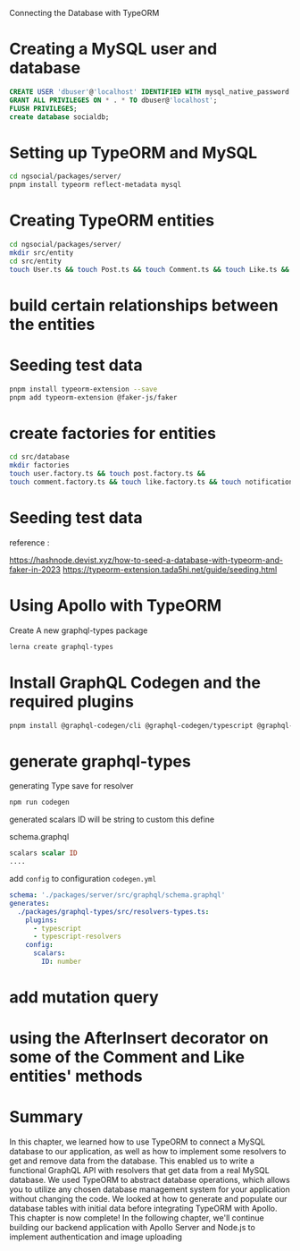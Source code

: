 Connecting the Database with TypeORM

# Creating a MySQL user and database

```sql
CREATE USER 'dbuser'@'localhost' IDENTIFIED WITH mysql_native_password BY 'p4ssw0rd';
GRANT ALL PRIVILEGES ON * . * TO dbuser@'localhost';
FLUSH PRIVILEGES;
create database socialdb;
```

# Setting up TypeORM and MySQL

```sh
cd ngsocial/packages/server/
pnpm install typeorm reflect-metadata mysql
```

# Creating TypeORM entities

```sh
cd ngsocial/packages/server/
mkdir src/entity
cd src/entity
touch User.ts && touch Post.ts && touch Comment.ts && touch Like.ts && touch Notification.ts
```

# build certain relationships between the entities

# Seeding test data

```sh
pnpm install typeorm-extension --save
pnpm add typeorm-extension @faker-js/faker


```

# create factories for entities

```sh
cd src/database 
mkdir factories
touch user.factory.ts && touch post.factory.ts && 
touch comment.factory.ts && touch like.factory.ts && touch notification.factory.ts
```

# Seeding test data

reference : 

https://hashnode.devist.xyz/how-to-seed-a-database-with-typeorm-and-faker-in-2023
https://typeorm-extension.tada5hi.net/guide/seeding.html

# Using Apollo with TypeORM

Create A new graphql-types package

```sh
lerna create graphql-types
```

# Install GraphQL Codegen and the required plugins

```sh
pnpm install @graphql-codegen/cli @graphql-codegen/typescript @graphql-codegen/typescript-resolvers
```

# generate graphql-types

generating Type save for resolver

```sh
npm run codegen
```

generated scalars ID will be string 
to custom this define 

schema.graphql
```graphql
scalars scalar ID
....

```

add `config` to configuration `codegen.yml`

```yml
schema: './packages/server/src/graphql/schema.graphql'
generates:
  ./packages/graphql-types/src/resolvers-types.ts:
    plugins:
      - typescript
      - typescript-resolvers
    config:
      scalars:
        ID: number

```

# add mutation query

# using the AfterInsert decorator on some of the Comment and Like entities' methods


# Summary
In this chapter, we learned how to use TypeORM to connect a MySQL database to our
application, as well as how to implement some resolvers to get and remove data from the
database. This enabled us to write a functional GraphQL API with resolvers that get data
from a real MySQL database.
We used TypeORM to abstract database operations, which allows you to utilize any
chosen database management system for your application without changing the code.
We looked at how to generate and populate our database tables with initial data before
integrating TypeORM with Apollo.
This chapter is now complete! In the following chapter, we'll continue building our
backend application with Apollo Server and Node.js to implement authentication and
image uploading